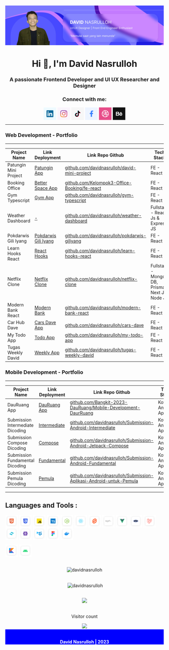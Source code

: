 ![file1](./img/davidHeader.jpg)

<h1 align="center">Hi 👋, I'm David Nasrulloh</h1>
<h3 align="center">A passionate Frontend Developer and UI UX Researcher and Designer</h3>

<h3 align="center">Connect with me:</h3>
<p align="center">
	<a href="https://linkedin.com/in/davidnasrulloh" target="blank"><img align="center" src="./img/icon-sosmed/linkedin.png" alt="davidnasrulloh" height="40" width="40" /></a>
	<a href="https://instagram.com/davidnasrulloh_" target="blank"><img align="center" src="./img/icon-sosmed/instagram.png" alt="davidnasrulloh_" height="40" width="40" /></a>
	<a href="https://www.tiktok.com/@davidnasrulloh" target="blank"><img align="center" src="./img/icon-sosmed/tiktok.png" alt="davidnasrulloh" height="40" width="40" /></a>
	<a href="https://www.facebook.com/nasrullohdavid/" target="blank"><img align="center" src="./img/icon-sosmed/facebook.png" alt="nasrullohdavid" height="40" width="40" /></a>
	<a href="https://dribbble.com/davidnasrulloh" target="blank"><img align="center" src="./img/icon-sosmed/dribble.png" alt="davidnasrulloh" height="40" width="40" /></a>
	<a href="https://www.behance.net/davidnasrulloh" target="blank"><img align="center" src="./img/icon-sosmed/behance.png" alt="davidnasrulloh" height="40" width="40" /></a>
</p>

---

### Web Development - Portfolio 

---

| Project Name          | Link Deployment                                                 | Link Repo Github                                                | Tech Stack 	                                             	|
| --------------------- | --------------------------------------------------------------- | --------------------------------------------------------------- | ----------------------------------------------------------------- |
| Patungin Mini Project | [Patungin App](https://patungin-miniproject-david.netlify.app/) | [github.com/davidnasrulloh/david-mini-project](https://github.com/davidnasrulloh/david-mini-project)          | FE - React Js 							|
| Booking Office        | [Better Space App](https://betterspace.netlify.app/)            | [github.com/Kelompok3-Office-Booking/fe-react](https://github.com/Kelompok3-Office-Booking/fe-react)          | FE - React Js 							|
| Gym Typescript        | [Gym App](https://belajar-typescript.netlify.app/)              | [github.com/davidnasrulloh/gym-typescript](https://github.com/davidnasrulloh/gym-typescript)              | FE - React Js 							|
| Weather Dashboard	| [-]()							          | [github.com/davidnasrulloh/weather-dashboard](https://github.com/davidnasrulloh/weather-dashboard)      	    | Fullstack - React Js & Express JS					|
| Pokdarwis Gili Iyang  | [Pokdarwis Gili Iyang](https://giliiyang-banraas.netlify.app)   | [github.com/davidnasrulloh/pokdarwis-giliyang](https://github.com/davidnasrulloh/pokdarwis-giliyang)          | FE - React Js 							|
| Learn Hooks React     | [React Hooks](https://learn-react-hooks-david.netlify.app/)     | [github.com/davidnasrulloh/learn-hooks-react](https://github.com/davidnasrulloh/learn-hooks-react)           | FE - React Js							|
| Netflix Clone         | [Netflix Clone](https://netflix-clone-david.vercel.app/)        | [github.com/davidnasrulloh/netflix-clone](https://github.com/davidnasrulloh/netflix-clone)               | Fullstack - Mongo DB, Prisma, Next Js, Node Js			|
| Modern Bank React     | [Modern Bank](https://modern-bank-david.netlify.app/)           | [github.com/davidnasrulloh/modern-bank-react](https://github.com/davidnasrulloh/modern-bank-react)           | FE - React Js 							|
| Car Hub Dave          | [Cars Dave App](https://cars-dave-nextjs.vercel.app/)           | [github.com/davidnasrulloh/cars-dave](https://github.com/davidnasrulloh/cars-dave)                   | FE - React Js 							|
| My Todo App           | [Todo App](https://todo-dave.netlify.app/)                      | [github.com/davidnasrulloh/my-todo-app](https://github.com/davidnasrulloh/my-todo-app)                 | FE - React Js 							|
| Tugas Weekly David    | [Weekly App](https://tugas-weekly-david.netlify.app/)           | [github.com/davidnasrulloh/tugas-weekly-david](https://github.com/davidnasrulloh/tugas-weekly-david)          | FE - React Js 							|	 


### Mobile Development - Portfolio 

---

| Project Name          | Link Deployment                                                 | Link Repo Github                                                | Tech Stack                                                      |
| --------------------- | --------------------------------------------------------------- | --------------------------------------------------------------- | --------------------------------------------------------------- |
| DauRuang App				| [DauRuang App](https://github.com/Bangkit-2023-DauRuang/Mobile-Development-DaurRuang/releases/tag/dauruang) 		| [github.com/Bangkit-2023-DauRuang/Mobile-Development-DaurRuang](https://github.com/Bangkit-2023-DauRuang/Mobile-Development-DaurRuang)         	| Kotlin - Android App           |
| Submission Intermediate Dicoding	| [Intermediate](https://github.com/davidnasrulloh/Submission-Android-Intermediate/releases/tag/v0.0.1) 		| [github.com/davidnasrulloh/Submission-Android-Intermediate](https://github.com/davidnasrulloh/Submission-Android-Intermediate)          		| Kotlin - Android App           |
| Submission Compose Dicoding		| [Compose](https://github.com/davidnasrulloh/Submission-Android-Jetpack-Compose/releases/tag/v1.0.0) 			| [github.com/davidnasrulloh/Submission-Android-Jetpack-Compose](https://github.com/davidnasrulloh/Submission-Android-Jetpack-Compose)          	| Kotlin - Android App           |
| Submission Fundamental Dicoding	| [Fundamental](https://github.com/davidnasrulloh/Submission-Android-Fundamental/releases/tag/v0.0.1) 			| [github.com/davidnasrulloh/Submission-Android-Fundamental](https://github.com/davidnasrulloh/Submission-Android-Fundamental)          		| Kotlin - Android App           |
| Submission Pemula Dicoding		| [Pemula](https://github.com/davidnasrulloh/Submission-Aplikasi-Android-untuk-Pemula/releases/tag/0.0.1) 		| [github.com/davidnasrulloh/Submission-Aplikasi-Android-untuk-Pemula](https://github.com/davidnasrulloh/Submission-Aplikasi-Android-untuk-Pemula)    	| Kotlin - Android App           |


----

## Languages and Tools :

<p align="left">
	<a href="#" target="blank"><img align="center" src="./img/icon-tech/html5.png" alt="davidnasrulloh" height="40" width="40" /></a>
	<a href="#" target="blank"><img align="center" src="./img/icon-tech/css.png" alt="davidnasrulloh" height="40" width="40" /></a>
	<a href="#" target="blank"><img align="center" src="./img/icon-tech/js.png" alt="davidnasrulloh" height="40" width="40" /></a>
	<a href="#" target="blank"><img align="center" src="./img/icon-tech/typescript.png" alt="davidnasrulloh" height="40" width="40" /></a>
	<a href="#" target="blank"><img align="center" src="./img/icon-tech/nodejs.png" alt="davidnasrulloh" height="40" width="40" /></a>
	<a href="#" target="blank"><img align="center" src="./img/icon-tech/reactjs.png" alt="davidnasrulloh" height="40" width="40" /></a>
	<a href="#" target="blank"><img align="center" src="./img/icon-tech/sveltejs.png" alt="davidnasrulloh" height="40" width="40" /></a>
	<a href="#" target="blank"><img align="center" src="./img/icon-tech/nextjs.png" alt="davidnasrulloh" height="40" width="40" /></a>
	<a href="#" target="blank"><img align="center" src="./img/icon-tech/vuejs.png" alt="davidnasrulloh" height="40" width="40" /></a>
	<a href="#" target="blank"><img align="center" src="./img/icon-tech/php.png" alt="davidnasrulloh" height="40" width="40" /></a>
	<a href="#" target="blank"><img align="center" src="./img/icon-tech/laravel.png" alt="davidnasrulloh" height="40" width="40" /></a>
	<a href="#" target="blank"><img align="center" src="./img/icon-tech/tailwind.png" alt="davidnasrulloh" height="40" width="40" /></a>
	<a href="#" target="blank"><img align="center" src="./img/icon-tech/bootstrap5.png" alt="davidnasrulloh" height="40" width="40" /></a>
	<a href="#" target="blank"><img align="center" src="./img/icon-tech/material-ui.png" alt="davidnasrulloh" height="40" width="40" /></a>
	<a href="#" target="blank"><img align="center" src="./img/icon-tech/figma.png" alt="davidnasrulloh" height="40" width="40" /></a>
	<a href="#" target="blank"><img align="center" src="./img/icon-tech/docker.png" alt="davidnasrulloh" height="40" width="40" /></a>
</p>

<p align="left">
	<a href="#" target="blank"><img align="center" src="./img/icon-tech/kotlin.png" alt="davidnasrulloh" height="40" width="40" /></a>
	<a href="#" target="blank"><img align="center" src="./img/icon-tech/android.png" alt="davidnasrulloh" height="40" width="40" /></a>
</p>

<div align="center"> <br/> <img align="center" src="https://github-readme-stats-eight-theta.vercel.app/api/top-langs?username=davidnasrulloh&show_icons=true&locale=en&layout=compact&theme=tokyonight" alt="davidnasrulloh" /></div>

<p align="center"> <br/> &nbsp;<img align="center" src="https://github-readme-stats-eight-theta.vercel.app/api?username=davidnasrulloh&show_icons=true&locale=en&theme=tokyonight" alt="davidnasrulloh" /></p>

<div align="center">
	<br/>
	<a href="https://github.com/davidnasrulloh">
	<img src="https://github-readme-streak-stats.herokuapp.com?user=davidnasrulloh&theme=dark&hide_border=true&border_radius=5&date_format=M%20j%5B%2C%20Y%5D"/>
	</a>
</div>

<div align="center"> 
	<br/>
	<p>Visitor count</p>
	<a href="https://github.com/davidnasrulloh">
  	<img src="https://profile-counter.glitch.me/davidnasrulloh/count.svg" />
	</a>
</div>

<div align="center" style="color: white; background-color: blue; font-weight: bold;" > 
	<br/>
	<p>David Nasrulloh | 2023</p>
</div>
